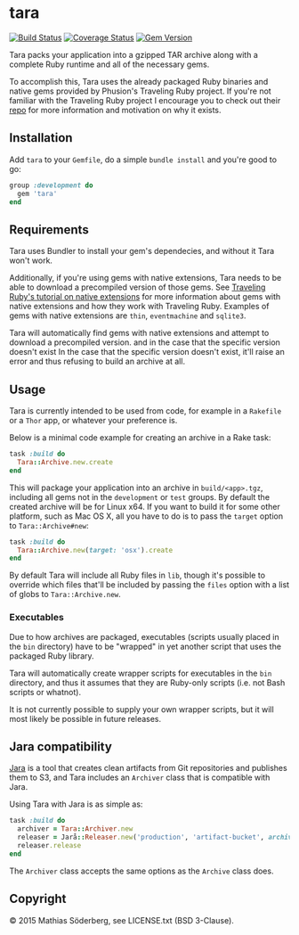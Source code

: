 # tara

[![Build Status](https://travis-ci.org/mthssdrbrg/tara.svg?branch=master)](https://travis-ci.org/mthssdrbrg/tara)
[![Coverage Status](https://coveralls.io/repos/mthssdrbrg/tara/badge.svg?branch=master)](https://coveralls.io/r/mthssdrbrg/tara?branch=master)
[![Gem Version](https://badge.fury.io/rb/tara.svg)](http://badge.fury.io/rb/tara)

Tara packs your application into a gzipped TAR archive along with a complete
Ruby runtime and all of the necessary gems.

To accomplish this, Tara uses the already packaged Ruby binaries and native gems
provided by Phusion's Traveling Ruby project.
If you're not familiar with the Traveling Ruby project I encourage you to check
out their [repo](https://github.com/phusion/traveling-ruby) for more information
and motivation on why it exists.

## Installation

Add `tara` to your `Gemfile`, do a simple `bundle install` and you're good to
go:

```ruby
group :development do
  gem 'tara'
end
```

## Requirements

Tara uses Bundler to install your gem's dependecies, and without it Tara won't
work.

Additionally, if you're using gems with native extensions, Tara needs to be able
to download a precompiled version of those gems.
See [Traveling Ruby's tutorial on native extensions](https://github.com/phusion/traveling-ruby/blob/master/TUTORIAL-3.md)
for more information about gems with native extensions and how they work with Traveling Ruby.
Examples of gems with native extensions are `thin`, `eventmachine` and
`sqlite3`.

Tara will automatically find gems with native extensions and attempt to download
a precompiled version. and in the case that the specific version doesn't exist
In the case that the specific version doesn't exist, it'll raise an error and
thus refusing to build an archive at all.

## Usage

Tara is currently intended to be used from code, for example in a `Rakefile` or
a `Thor` app, or whatever your preference is.

Below is a minimal code example for creating an archive in a Rake task:

```ruby
task :build do
  Tara::Archive.new.create
end
```

This will package your application into an archive in `build/<app>.tgz`,
including all gems not in the `development` or `test` groups.
By default the created archive will be for Linux x64.
If you want to build it for some other platform, such as Mac OS X, all you have
to do is to pass the `target` option to `Tara::Archive#new`:

```ruby
task :build do
  Tara::Archive.new(target: 'osx').create
end
```

By default Tara will include all Ruby files in `lib`, though it's possible to
override which files that'll be included by passing the `files` option with a
list of globs to `Tara::Archive.new`.

### Executables

Due to how archives are packaged, executables (scripts usually placed in the
`bin` directory) have to be "wrapped" in yet another script that uses the
packaged Ruby library.

Tara will automatically create wrapper scripts for executables in the `bin`
directory, and thus it assumes that they are Ruby-only scripts (i.e. not Bash
scripts or whatnot).

It is not currently possible to supply your own wrapper scripts, but it will
most likely be possible in future releases.

## Jara compatibility

[Jara](https://github.com/burtcorp/jara) is a tool that creates clean artifacts
from Git repositories and publishes them to S3, and Tara includes an `Archiver`
class that is compatible with Jara.

Using Tara with Jara is as simple as:

```ruby
task :build do
  archiver = Tara::Archiver.new
  releaser = Jarå::Releaser.new('production', 'artifact-bucket', archiver: archiver)
  releaser.release
end
```

The `Archiver` class accepts the same options as the `Archive` class does.

## Copyright

© 2015 Mathias Söderberg, see LICENSE.txt (BSD 3-Clause).

